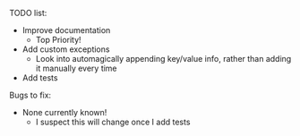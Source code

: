 
TODO list:
- Improve documentation
	- Top Priority!
- Add custom exceptions
	- Look into automagically appending key/value info, rather than adding it manually every time
- Add tests

Bugs to fix:
- None currently known!
	- I suspect this will change once I add tests
